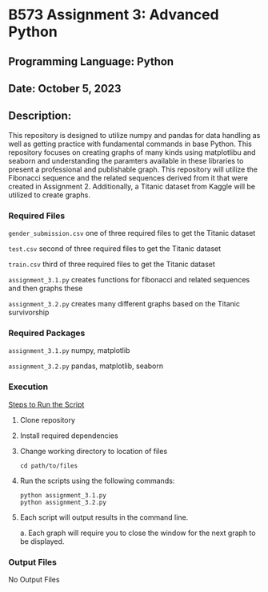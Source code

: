 # B573 Assignment 3: Advanced Python

## Programming Language: Python

## Date: October 5, 2023

## Description:

This repository is designed to utilize numpy and pandas for data handling as well as getting practice with fundamental commands in base Python. This repository focuses on creating graphs of many kinds using matplotlibu and seaborn and understanding the paramters available in these libraries to present a professional and publishable graph. This repository will utilize the Fibonacci sequence and the related sequences derived from it that were created in Assignment 2. Additionally, a Titanic dataset from Kaggle will be utilized to create graphs.
### Required Files

<code>gender_submission.csv</code>  one of three required files to get the Titanic dataset

<code>test.csv</code>  second of three required files to get the Titanic dataset

<code>train.csv</code>  third of three required files to get the Titanic dataset

<code>assignment_3.1.py</code>   creates functions for fibonacci and related sequences and then graphs these

<code>assignment_3.2.py</code>   creates many different graphs based on the Titanic survivorship


### Required Packages


<code>assignment_3.1.py</code>   numpy, matplotlib

<code>assignment_3.2.py</code>   pandas, matplotlib, seaborn


### Execution

<ins>Steps to Run the Script</ins>

1. Clone repository

2. Install required dependencies

3. Change working directory to location of files

    ```
    cd path/to/files
    ```

4. Run the scripts using the following commands: 

    ```
    python assignment_3.1.py 
    python assignment_3.2.py
    ```

5. Each script will output results in the command line.

    a. Each graph will require you to close the window for the next graph to be displayed.

### Output Files

No Output Files

